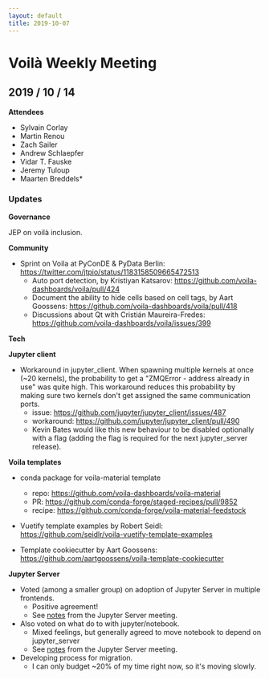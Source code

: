 ```yaml
---
layout: default
title: 2019-10-07
---
```


# Voilà Weekly Meeting

## 2019 / 10 / 14

**Attendees**

 * Sylvain Corlay
 * Martin Renou
 * Zach Sailer
 * Andrew Schlaepfer
 * Vidar T. Fauske
 * Jeremy Tuloup
 * Maarten Breddels*

### Updates

**Governance**

JEP on voilà inclusion.

**Community**

* Sprint on Voila at PyConDE & PyData Berlin: https://twitter.com/jtpio/status/1183158509665472513
  - Auto port detection, by Kristiyan Katsarov: https://github.com/voila-dashboards/voila/pull/424
  - Document the ability to hide cells based on cell tags, by Aart Goossens: https://github.com/voila-dashboards/voila/pull/418
  - Discussions about Qt with Cristián Maureira-Fredes: https://github.com/voila-dashboards/voila/issues/399

**Tech**

**Jupyter client**

* Workaround in jupyter_client. When spawning multiple kernels at once (~20 kernels), the probability to get a "ZMQError - address already in use" was quite high. This workaround reduces this probability by making sure two kernels don't get assigned the same communication ports.
    * issue: https://github.com/jupyter/jupyter_client/issues/487
    * workaround: https://github.com/jupyter/jupyter_client/pull/490
    * Kevin Bates would like this new behaviour to be disabled optionally with a flag (adding the flag is required for the next jupyter_server release).

**Voila templates**

* conda package for voila-material template 
    * repo: https://github.com/voila-dashboards/voila-material
    * PR: https://github.com/conda-forge/staged-recipes/pull/9852
    * recipe: https://github.com/conda-forge/voila-material-feedstock

*  Vuetify template examples by Robert Seidl: https://github.com/seidlr/voila-vuetify-template-examples
*  Template cookiecutter by Aart Goossens: https://github.com/aartgoossens/voila-template-cookiecutter

**Jupyter Server**

* Voted (among a smaller group) on adoption of Jupyter Server in multiple frontends. 
    * Positive agreement!
    * See [notes](https://hackmd.io/Wmz_wjrLRHuUbgWphjwRWw) from the Jupyter Server meeting.
* Also voted on what do to with jupyter/notebook.
    * Mixed feelings, but generally agreed to move notebook to depend on jupyter_server
    * See [notes](https://hackmd.io/Wmz_wjrLRHuUbgWphjwRWw) from the Jupyter Server meeting.
* Developing process for migration.
    * I can only budget ~20% of my time right now, so it's moving slowly.
